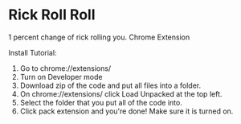 # Rick Roll Roll

1 percent change of rick rolling you. Chrome Extension 

Install Tutorial: 
1. Go to chrome://extensions/
2. Turn on Developer mode
3. Download zip of the code and put all files into a folder. 
4. On chrome://extensions/ click Load Unpacked at the top left.
5. Select the folder that you put all of the code into. 
6. Click pack extension and you're done! Make sure it is turned on.

